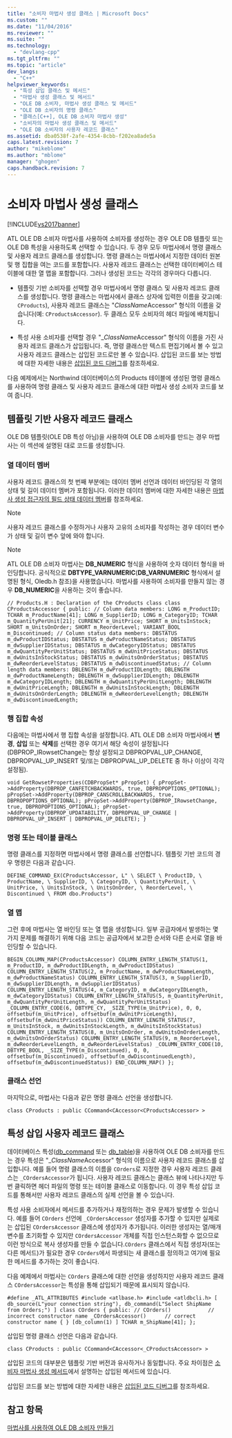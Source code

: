 ```yaml
---
title: "소비자 마법사 생성 클래스 | Microsoft Docs"
ms.custom: ""
ms.date: "11/04/2016"
ms.reviewer: ""
ms.suite: ""
ms.technology: 
  - "devlang-cpp"
ms.tgt_pltfrm: ""
ms.topic: "article"
dev_langs: 
  - "C++"
helpviewer_keywords: 
  - "특성 삽입 클래스 및 메서드"
  - "마법사 생성 클래스 및 메서드"
  - "OLE DB 소비자, 마법사 생성 클래스 및 메서드"
  - "OLE DB 소비자의 명령 클래스"
  - "클래스[C++], OLE DB 소비자 마법사 생성"
  - "소비자의 마법사 생성 클래스 및 메서드"
  - "OLE DB 소비자의 사용자 레코드 클래스"
ms.assetid: dba0538f-2afe-4354-8cbb-f202ea8ade5a
caps.latest.revision: 7
author: "mikeblome"
ms.author: "mblome"
manager: "ghogen"
caps.handback.revision: 7
---
```

# 소비자 마법사 생성 클래스
[!INCLUDE[vs2017banner](../../assembler/inline/includes/vs2017banner.md)]

ATL OLE DB 소비자 마법사를 사용하여 소비자를 생성하는 경우 OLE DB 템플릿 또는 OLE DB 특성을 사용하도록 선택할 수 있습니다. 두 경우 모두 마법사에서 명령 클래스 및 사용자 레코드 클래스를 생성합니다. 명령 클래스는 마법사에서 지정한 데이터 원본 및 행 집합을 여는 코드를 포함합니다. 사용자 레코드 클래스는 선택한 데이터베이스 테이블에 대한 열 맵을 포함합니다. 그러나 생성된 코드는 각각의 경우마다 다릅니다.  
  
-   템플릿 기반 소비자를 선택할 경우 마법사에서 명령 클래스 및 사용자 레코드 클래스를 생성합니다. 명령 클래스는 마법사에서 클래스 상자에 입력한 이름을 갖고\(예: `CProducts`\), 사용자 레코드 클래스는 "*ClassName*Accessor" 형식의 이름을 갖습니다\(예: `CProductsAccessor`\). 두 클래스 모두 소비자의 헤더 파일에 배치됩니다.  
  
-   특성 사용 소비자를 선택할 경우 "\_*ClassName*Accessor" 형식의 이름을 가진 사용자 레코드 클래스가 삽입됩니다. 즉, 명령 클래스만 텍스트 편집기에서 볼 수 있고 사용자 레코드 클래스는 삽입된 코드로만 볼 수 있습니다. 삽입된 코드를 보는 방법에 대한 자세한 내용은 [삽입된 코드 디버그](../Topic/How%20to:%20Debug%20Injected%20Code.md)를 참조하세요.  
  
 다음 예제에서는 Northwind 데이터베이스의 Products 테이블에 생성된 명령 클래스를 사용하여 명령 클래스 및 사용자 레코드 클래스에 대한 마법사 생성 소비자 코드를 보여 줍니다.  
  
## 템플릿 기반 사용자 레코드 클래스  
 OLE DB 템플릿\(OLE DB 특성 아님\)을 사용하여 OLE DB 소비자를 만드는 경우 마법사는 이 섹션에 설명된 대로 코드를 생성합니다.  
  
### 열 데이터 멤버  
 사용자 레코드 클래스의 첫 번째 부분에는 데이터 멤버 선언과 데이터 바인딩된 각 열의 상태 및 길이 데이터 멤버가 포함됩니다. 이러한 데이터 멤버에 대한 자세한 내용은 [마법사 생성 접근자의 필드 상태 데이터 멤버](../../data/oledb/field-status-data-members-in-wizard-generated-accessors.md)를 참조하세요.  
  
> [!NOTE]
>  사용자 레코드 클래스를 수정하거나 사용자 고유의 소비자를 작성하는 경우 데이터 변수가 상태 및 길이 변수 앞에 와야 합니다.  
  
> [!NOTE]
>  ATL OLE DB 소비자 마법사는 **DB\_NUMERIC** 형식을 사용하여 숫자 데이터 형식을 바인딩합니다. 공식적으로 **DBTYPE\_VARNUMERIC**\(**DB\_VARNUMERIC** 형식에서 설명된 형식, Oledb.h 참조\)을 사용했습니다. 마법사를 사용하여 소비자를 만들지 않는 경우 **DB\_NUMERIC**을 사용하는 것이 좋습니다.  
  
```  
// Products.H : Declaration of the CProducts class class CProductsAccessor { public: // Column data members: LONG m_ProductID; TCHAR m_ProductName[41]; LONG m_SupplierID; LONG m_CategoryID; TCHAR m_QuantityPerUnit[21]; CURRENCY m_UnitPrice; SHORT m_UnitsInStock; SHORT m_UnitsOnOrder; SHORT m_ReorderLevel; VARIANT_BOOL m_Discontinued; // Column status data members: DBSTATUS m_dwProductIDStatus; DBSTATUS m_dwProductNameStatus; DBSTATUS m_dwSupplierIDStatus; DBSTATUS m_dwCategoryIDStatus; DBSTATUS m_dwQuantityPerUnitStatus; DBSTATUS m_dwUnitPriceStatus; DBSTATUS m_dwUnitsInStockStatus; DBSTATUS m_dwUnitsOnOrderStatus; DBSTATUS m_dwReorderLevelStatus; DBSTATUS m_dwDiscontinuedStatus; // Column length data members: DBLENGTH m_dwProductIDLength; DBLENGTH m_dwProductNameLength; DBLENGTH m_dwSupplierIDLength; DBLENGTH m_dwCategoryIDLength; DBLENGTH m_dwQuantityPerUnitLength; DBLENGTH m_dwUnitPriceLength; DBLENGTH m_dwUnitsInStockLength; DBLENGTH m_dwUnitsOnOrderLength; DBLENGTH m_dwReorderLevelLength; DBLENGTH m_dwDiscontinuedLength;  
```  
  
### 행 집합 속성  
 다음에는 마법사에서 행 집합 속성을 설정합니다. ATL OLE DB 소비자 마법사에서 **변경**, **삽입** 또는 **삭제**를 선택한 경우 여기서 해당 속성이 설정됩니다\(DBPROP\_IRowsetChange는 항상 설정되고 DBPROPVAL\_UP\_CHANGE, DBPROPVAL\_UP\_INSERT 및\/또는 DBPROPVAL\_UP\_DELETE 중 하나 이상이 각각 설정됨\).  
  
```  
void GetRowsetProperties(CDBPropSet* pPropSet) { pPropSet->AddProperty(DBPROP_CANFETCHBACKWARDS, true, DBPROPOPTIONS_OPTIONAL); pPropSet->AddProperty(DBPROP_CANSCROLLBACKWARDS, true, DBPROPOPTIONS_OPTIONAL); pPropSet->AddProperty(DBPROP_IRowsetChange, true, DBPROPOPTIONS_OPTIONAL); pPropSet->AddProperty(DBPROP_UPDATABILITY, DBPROPVAL_UP_CHANGE | DBPROPVAL_UP_INSERT | DBPROPVAL_UP_DELETE); }  
```  
  
### 명령 또는 테이블 클래스  
 명령 클래스를 지정하면 마법사에서 명령 클래스를 선언합니다. 템플릿 기반 코드의 경우 명령은 다음과 같습니다.  
  
```  
DEFINE_COMMAND_EX(CProductsAccessor, L" \ SELECT \ ProductID, \ ProductName, \ SupplierID, \ CategoryID, \ QuantityPerUnit, \ UnitPrice, \ UnitsInStock, \ UnitsOnOrder, \ ReorderLevel, \ Discontinued \ FROM dbo.Products")  
```  
  
### 열 맵  
 그런 후에 마법사는 열 바인딩 또는 열 맵을 생성합니다. 일부 공급자에서 발생하는 몇 가지 문제를 해결하기 위해 다음 코드는 공급자에서 보고한 순서와 다른 순서로 열을 바인딩할 수 있습니다.  
  
```  
BEGIN_COLUMN_MAP(CProductsAccessor) COLUMN_ENTRY_LENGTH_STATUS(1, m_ProductID, m_dwProductIDLength, m_dwProductIDStatus) COLUMN_ENTRY_LENGTH_STATUS(2, m_ProductName, m_dwProductNameLength, m_dwProductNameStatus) COLUMN_ENTRY_LENGTH_STATUS(3, m_SupplierID, m_dwSupplierIDLength, m_dwSupplierIDStatus) COLUMN_ENTRY_LENGTH_STATUS(4, m_CategoryID, m_dwCategoryIDLength, m_dwCategoryIDStatus) COLUMN_ENTRY_LENGTH_STATUS(5, m_QuantityPerUnit, m_dwQuantityPerUnitLength, m_dwQuantityPerUnitStatus) _COLUMN_ENTRY_CODE(6, DBTYPE_CY, _SIZE_TYPE(m_UnitPrice), 0, 0, offsetbuf(m_UnitPrice), offsetbuf(m_dwUnitPriceLength), offsetbuf(m_dwUnitPriceStatus)) COLUMN_ENTRY_LENGTH_STATUS(7, m_UnitsInStock, m_dwUnitsInStockLength, m_dwUnitsInStockStatus) COLUMN_ENTRY_LENGTH_STATUS(8, m_UnitsOnOrder, m_dwUnitsOnOrderLength, m_dwUnitsOnOrderStatus) COLUMN_ENTRY_LENGTH_STATUS(9, m_ReorderLevel, m_dwReorderLevelLength, m_dwReorderLevelStatus) _COLUMN_ENTRY_CODE(10, DBTYPE_BOOL, _SIZE_TYPE(m_Discontinued), 0, 0, offsetbuf(m_Discontinued), offsetbuf(m_dwDiscontinuedLength), offsetbuf(m_dwDiscontinuedStatus)) END_COLUMN_MAP() };  
```  
  
### 클래스 선언  
 마지막으로, 마법사는 다음과 같은 명령 클래스 선언을 생성합니다.  
  
```  
class CProducts : public CCommand<CAccessor<CProductsAccessor> >  
```  
  
## 특성 삽입 사용자 레코드 클래스  
 데이터베이스 특성\([db\_command](../../windows/db-command.md) 또는 [db\_table](../../windows/db-table.md)\)을 사용하여 OLE DB 소비자를 만드는 경우 특성은 "\_*ClassName*Accessor" 형식의 이름으로 사용자 레코드 클래스를 삽입합니다. 예를 들어 명령 클래스의 이름을 `COrders`로 지정한 경우 사용자 레코드 클래스는 `_COrdersAccessor`가 됩니다. 사용자 레코드 클래스는 클래스 뷰에 나타나지만 두 번 클릭하면 헤더 파일의 명령 또는 테이블 클래스로 이동합니다. 이 경우 특성 삽입 코드를 통해서만 사용자 레코드 클래스의 실제 선언을 볼 수 있습니다.  
  
 특성 사용 소비자에서 메서드를 추가하거나 재정의하는 경우 문제가 발생할 수 있습니다. 예를 들어 `COrders` 선언에 `_COrdersAccessor` 생성자를 추가할 수 있지만 실제로는 삽입된 `COrdersAccessor` 클래스에 생성자가 추가됩니다. 이러한 생성자는 열\/매개 변수를 초기화할 수 있지만 `COrdersAccessor` 개체를 직접 인스턴스화할 수 없으므로 이런 방식으로 복사 생성자를 만들 수 없습니다.`COrders` 클래스에서 직접 생성자\(또는 다른 메서드\)가 필요한 경우 `COrders`에서 파생되는 새 클래스를 정의하고 여기에 필요한 메서드를 추가하는 것이 좋습니다.  
  
 다음 예제에서 마법사는 `COrders` 클래스에 대한 선언을 생성하지만 사용자 레코드 클래스 `COrdersAccessor`는 특성을 통해 삽입되기 때문에 표시되지 않습니다.  
  
```  
#define _ATL_ATTRIBUTES #include <atlbase.h> #include <atldbcli.h> [ db_source(L"your connection string"), db_command(L"Select ShipName from Orders;") ] class COrders { public: // COrders()            // incorrect constructor name _COrdersAccessor()      // correct constructor name { } [db_column(1) ] TCHAR m_ShipName[41]; };  
```  
  
 삽입된 명령 클래스 선언은 다음과 같습니다.  
  
```  
class CProducts : public CCommand<CAccessor<_CProductsAccessor> >  
```  
  
 삽입된 코드의 대부분은 템플릿 기반 버전과 유사하거나 동일합니다. 주요 차이점은 [소비자 마법사 생성 메서드](../../data/oledb/consumer-wizard-generated-methods.md)에서 설명하는 삽입된 메서드에 있습니다.  
  
 삽입된 코드를 보는 방법에 대한 자세한 내용은 [삽입된 코드 디버그](../Topic/How%20to:%20Debug%20Injected%20Code.md)를 참조하세요.  
  
## 참고 항목  
 [마법사를 사용하여 OLE DB 소비자 만들기](../../data/oledb/creating-an-ole-db-consumer-using-a-wizard.md)